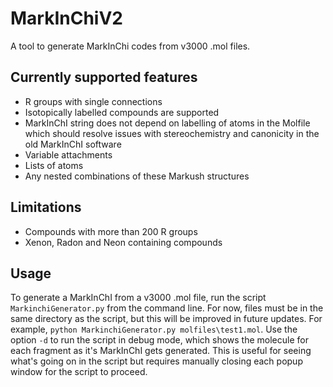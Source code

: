 # MarkInChiV2
A tool to generate MarkInChi codes from v3000 .mol files. 

## Currently supported features
- R groups with single connections
- Isotopically labelled compounds are supported
- MarkInChI string does not depend on labelling of atoms in the Molfile which should resolve issues with stereochemistry and canonicity in the old MarkInChI software
- Variable attachments
- Lists of atoms
- Any nested combinations of these Markush structures

## Limitations
- Compounds with more than 200 R groups
- Xenon, Radon and Neon containing compounds

## Usage
To generate a MarkInChI from a v3000 .mol file, run the script `MarkinchiGenerator.py` from the command line. For now, files must be in the same directory as the script, but this will be improved in future updates.
For example, `python MarkinchiGenerator.py molfiles\test1.mol`.
Use the option `-d` to run the script in debug mode, which shows the molecule for each fragment as it's MarkInChI gets generated. This is useful for seeing what's going on in the script but requires manually closing each popup window for the script to proceed. 